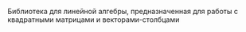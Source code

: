 Библиотека для линейной алгебры, предназначенная для работы с квадратными матрицами и векторами-столбцами
